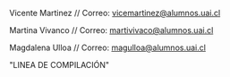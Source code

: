 Vicente Martinez //
Correo: vicemartinez@alumnos.uai.cl

Martina Vivanco //
Correo: martivivaco@alumnos.uai.cl

Magdalena Ulloa //
Correo: magulloa@alumnos.uai.cl


"LINEA DE COMPILACIÓN"
